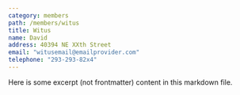 ```yaml
---
category: members
path: /members/witus
title: Witus
name: David
address: 40394 NE XXth Street
email: "witusemail@emailprovider.com"
telephone: "293-293-82x4"
---
```


Here is some excerpt (not frontmatter) content in this markdown file.
